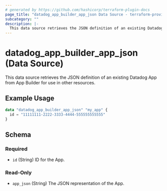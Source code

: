 ```yaml
---
# generated by https://github.com/hashicorp/terraform-plugin-docs
page_title: "datadog_app_builder_app_json Data Source - terraform-provider-datadog"
subcategory: ""
description: |-
  This data source retrieves the JSON definition of an existing Datadog App from App Builder for use in other resources.
---
```


# datadog_app_builder_app_json (Data Source)

This data source retrieves the JSON definition of an existing Datadog App from App Builder for use in other resources.

## Example Usage

```terraform
data "datadog_app_builder_app_json" "my_app" {
  id = "11111111-2222-3333-4444-555555555555"
}
```

<!-- schema generated by tfplugindocs -->
## Schema

### Required

- `id` (String) ID for the App.

### Read-Only

- `app_json` (String) The JSON representation of the App.
